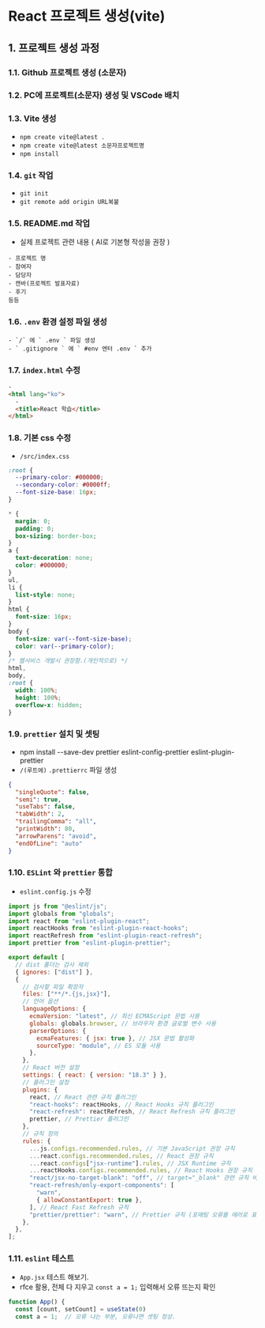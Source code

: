 # React 프로젝트 생성(vite)

## 1. 프로젝트 생성 과정

### 1.1. Github 프로젝트 생성 (소문자)

### 1.2. PC에 프로젝트(소문자) 생성 및 VSCode 배치

### 1.3. Vite 생성

- `npm create vite@latest .`
- `npm create vite@latest 소문자프로젝트명`
- `npm install`

### 1.4. `git` 작업

- `git init`
- `git remote add origin URL복붙`

### 1.5. README.md 작업

- 실제 프로젝트 관련 내용 ( AI로 기본형 작성을 권장 )

```
- 프로젝트 명
- 참여자
- 담당자
- 캔바(프로젝트 발표자료)
- 후기
등등
```

### 1.6. `.env` 환경 설정 파일 생성

```
- `/` 에 ` .env ` 파일 생성
- ` .gitignore ` 에 ` #env 엔터 .env ` 추가
```

### 1.7. `index.html` 수정

```html
-
<html lang="ko">
  -
  <title>React 학습</title>
</html>
```

### 1.8. 기본 css 수정

- `/src/index.css `

```css
:root {
  --primary-color: #000000;
  --secondary-color: #0000ff;
  --font-size-base: 16px;
}

* {
  margin: 0;
  padding: 0;
  box-sizing: border-box;
}
a {
  text-decoration: none;
  color: #000000;
}
ul,
li {
  list-style: none;
}
html {
  font-size: 16px;
}
body {
  font-size: var(--font-size-base);
  color: var(--primary-color);
}
/* 웹서비스 개발시 권장함.(개인적으로) */
html,
body,
:root {
  width: 100%;
  height: 100%;
  overflow-x: hidden;
}
```

### 1.9. `prettier` 설치 및 셋팅

- npm install --save-dev prettier eslint-config-prettier eslint-plugin-prettier
- `/(루트에)` `.prettierrc` 파일 생성

```json
{
  "singleQuote": false,
  "semi": true,
  "useTabs": false,
  "tabWidth": 2,
  "trailingComma": "all",
  "printWidth": 80,
  "arrowParens": "avoid",
  "endOfLine": "auto"
}
```

### 1.10. `ESLint` 와 `prettier` 통합

- `eslint.config.js` 수정

```js
import js from "@eslint/js";
import globals from "globals";
import react from "eslint-plugin-react";
import reactHooks from "eslint-plugin-react-hooks";
import reactRefresh from "eslint-plugin-react-refresh";
import prettier from "eslint-plugin-prettier";

export default [
  // dist 폴더는 검사 제외
  { ignores: ["dist"] },
  {
    // 검사할 파일 확장자
    files: ["**/*.{js,jsx}"],
    // 언어 옵션
    languageOptions: {
      ecmaVersion: "latest", // 최신 ECMAScript 문법 사용
      globals: globals.browser, // 브라우저 환경 글로벌 변수 사용
      parserOptions: {
        ecmaFeatures: { jsx: true }, // JSX 문법 활성화
        sourceType: "module", // ES 모듈 사용
      },
    },
    // React 버전 설정
    settings: { react: { version: "18.3" } },
    // 플러그인 설정
    plugins: {
      react, // React 관련 규칙 플러그인
      "react-hooks": reactHooks, // React Hooks 규칙 플러그인
      "react-refresh": reactRefresh, // React Refresh 규칙 플러그인
      prettier, // Prettier 플러그인
    },
    // 규칙 정의
    rules: {
      ...js.configs.recommended.rules, // 기본 JavaScript 권장 규칙
      ...react.configs.recommended.rules, // React 권장 규칙
      ...react.configs["jsx-runtime"].rules, // JSX Runtime 규칙
      ...reactHooks.configs.recommended.rules, // React Hooks 권장 규칙
      "react/jsx-no-target-blank": "off", // target="_blank" 관련 규칙 비활성화
      "react-refresh/only-export-components": [
        "warn",
        { allowConstantExport: true },
      ], // React Fast Refresh 규칙
      "prettier/prettier": "warn", // Prettier 규칙 (포매팅 오류를 에러로 표시)
    },
  },
];
```

### 1.11. `eslint` 테스트

- `App.jsx` 테스트 해보기.
- rfce 활용, 전체 다 지우고 `const a = 1;` 입력해서 오류 뜨는지 확인

```jsx
function App() {
  const [count, setCount] = useState(0)
  const a = 1;  // 오류 나는 부분, 오류나면 셋팅 정상.
```
